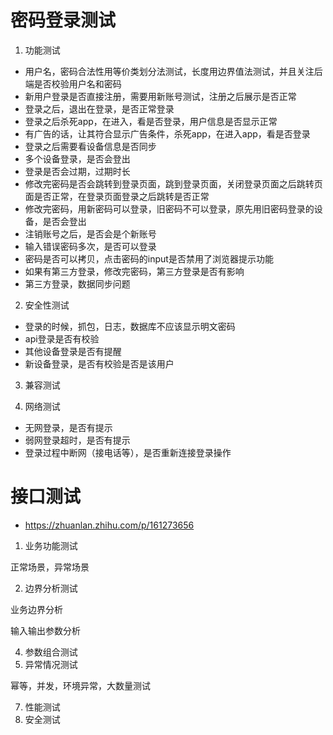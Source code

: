 # 密码登录测试

1. 功能测试
  - 用户名，密码合法性用等价类划分法测试，长度用边界值法测试，并且关注后端是否校验用户名和密码
  - 新用户登录是否直接注册，需要用新账号测试，注册之后展示是否正常
  - 登录之后，退出在登录，是否正常登录
  - 登录之后杀死app，在进入，看是否登录，用户信息是否显示正常
  - 有广告的话，让其符合显示广告条件，杀死app，在进入app，看是否登录
  - 登录之后需要看设备信息是否同步
  - 多个设备登录，是否会登出
  - 登录是否会过期，过期时长
  - 修改完密码是否会跳转到登录页面，跳到登录页面，关闭登录页面之后跳转页面是否正常，在登录页面登录之后跳转是否正常
  - 修改完密码，用新密码可以登录，旧密码不可以登录，原先用旧密码登录的设备，是否会登出
  - 注销账号之后，是否会是个新账号
  - 输入错误密码多次，是否可以登录
  - 密码是否可以拷贝，点击密码的input是否禁用了浏览器提示功能
  - 如果有第三方登录，修改完密码，第三方登录是否有影响
  - 第三方登录，数据同步问题
  
2. 安全性测试
  - 登录的时候，抓包，日志，数据库不应该显示明文密码
  - api登录是否有校验
  - 其他设备登录是否有提醒
  - 新设备登录，是否有校验是否是该用户
  
3. 兼容测试

4. 网络测试
  - 无网登录，是否有提示
  - 弱网登录超时，是否有提示
  - 登录过程中断网（接电话等），是否重新连接登录操作

# 接口测试

- <https://zhuanlan.zhihu.com/p/161273656>

1. 业务功能测试

  正常场景，异常场景

2. 边界分析测试

  业务边界分析
  
  输入输出参数分析
  
4. 参数组合测试
5. 异常情况测试

幂等，并发，环境异常，大数量测试

7. 性能测试
8. 安全测试
